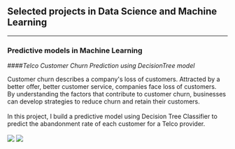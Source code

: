 ## Selected projects in Data Science and Machine Learning

---

### Predictive models in Machine Learning

####_Telco Customer Churn Prediction using DecisionTree model_

Customer churn describes a company's loss of customers.
Attracted by a better offer, better customer service, companies face loss of customers.  
By understanding the factors that contribute to customer churn, businesses can develop strategies to reduce churn and retain their customers.
<br><br>
In this project, I build a predictive model using Decision Tree Classifier to predict the abandonment rate of each customer for a Telco provider.
<br><br>
[![](https://img.shields.io/badge/Python-white?logo=Python)](#) [![](https://img.shields.io/badge/Jupyter-white?logo=Jupyter)](#)


